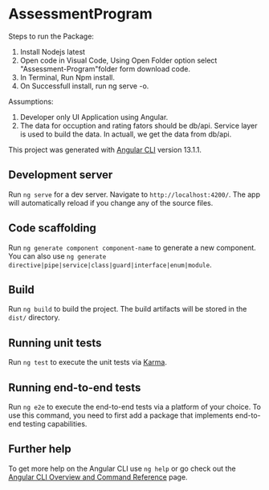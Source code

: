 # AssessmentProgram

Steps to run the Package:

1. Install Nodejs latest
2. Open code in Visual Code, Using Open Folder option select "Assessment-Program"folder form download code.
3. In Terminal, Run Npm install. 
4. On Successfull install, run ng serve -o.


Assumptions:

1. Developer only UI Application using Angular.
2. The data for occuption and rating fators should be db/api. Service layer is used to build the data. 
In actuall, we get the data from db/api.


This project was generated with [Angular CLI](https://github.com/angular/angular-cli) version 13.1.1.

## Development server

Run `ng serve` for a dev server. Navigate to `http://localhost:4200/`. The app will automatically reload if you change any of the source files.

## Code scaffolding

Run `ng generate component component-name` to generate a new component. You can also use `ng generate directive|pipe|service|class|guard|interface|enum|module`.

## Build

Run `ng build` to build the project. The build artifacts will be stored in the `dist/` directory.

## Running unit tests

Run `ng test` to execute the unit tests via [Karma](https://karma-runner.github.io).

## Running end-to-end tests

Run `ng e2e` to execute the end-to-end tests via a platform of your choice. To use this command, you need to first add a package that implements end-to-end testing capabilities.

## Further help

To get more help on the Angular CLI use `ng help` or go check out the [Angular CLI Overview and Command Reference](https://angular.io/cli) page.
